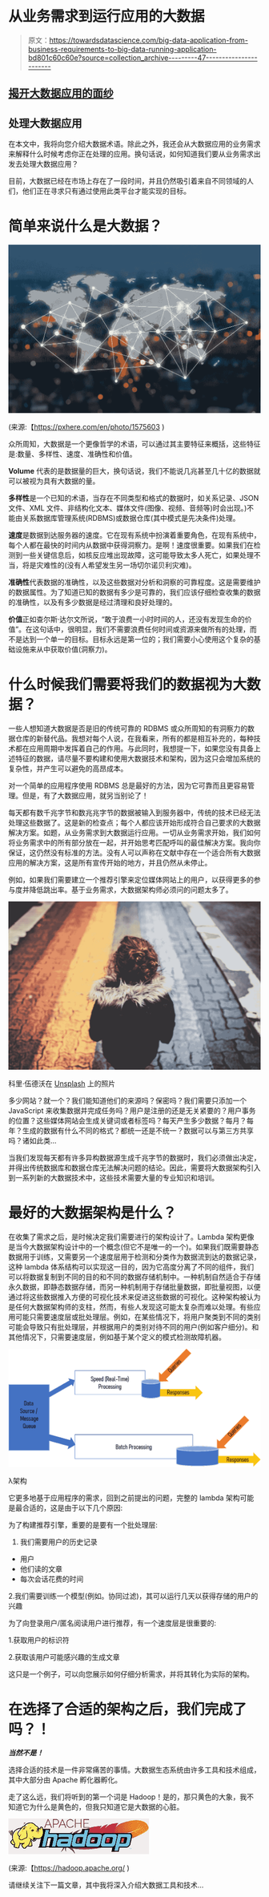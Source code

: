 # 从业务需求到运行应用的大数据

> 原文：<https://towardsdatascience.com/big-data-application-from-business-requirements-to-big-data-running-application-bd801c60c60e?source=collection_archive---------47----------------------->

## [揭开大数据应用的面纱](#)

## 处理大数据应用

在本文中，我将向您介绍大数据术语。除此之外，我还会从大数据应用的业务需求来解释什么时候考虑你正在处理的应用。换句话说，如何知道我们要从业务需求出发去处理大数据应用？

目前，大数据已经在市场上存在了一段时间，并且仍然吸引着来自不同领域的人们，他们正在寻求只有通过使用此类平台才能实现的目标。

# 简单来说什么是大数据？

![](img/f9d3f2adb95d5f29e198ef2c1076c78f.png)

(来源:【https://pxhere.com/en/photo/1575603 )

众所周知，大数据是一个更像哲学的术语，可以通过其主要特征来概括，这些特征是:数量、多样性、速度、准确性和价值。

**Volume** 代表的是数据量的巨大，换句话说，我们不能说几兆甚至几十亿的数据就可以被视为具有大数据的量。

**多样性**是一个已知的术语，当存在不同类型和格式的数据时，如关系记录、JSON 文件、XML 文件、非结构化文本、媒体文件(图像、视频、音频等)时会出现。)不能由关系数据库管理系统(RDBMS)或数据仓库(其中模式是先决条件)处理。

**速度**是数据到达服务器的速度。它在现有系统中扮演着重要角色，在现有系统中，每个人都在最快的时间内从数据中获得洞察力。是啊！速度很重要。如果我们在检测到一些关键信息后，如核反应堆出现故障，这可能导致太多人死亡，如果处理不当，将是灾难性的(没有人希望发生另一场切尔诺贝利灾难)。

**准确性**代表数据的准确性，以及这些数据对分析和洞察的可靠程度。这是需要维护的数据属性。为了知道已知的数据有多少是可靠的，我们应该仔细检查收集的数据的准确性，以及有多少数据是经过清理和良好处理的。

**价值**正如查尔斯·达尔文所说，“敢于浪费一小时时间的人，还没有发现生命的价值”。在这句话中，很明显，我们不需要浪费任何时间或资源来做所有的处理，而不是达到一个单一的目标。目标永远是第一位的；我们需要小心使用这个复杂的基础设施来从中获取价值(洞察力)。

# 什么时候我们需要将我们的数据视为大数据？

一些人想知道大数据是否是旧的传统可靠的 RDBMS 或众所周知的有洞察力的数据仓库的新替代品。我想对每个人说，在我看来，所有的都是相互补充的，每种技术都在应用周期中发挥着自己的作用。与此同时，我想提一下，如果您没有具备上述特征的数据，请尽量不要构建和使用大数据技术和架构，因为这只会增加系统的复杂性，并产生可以避免的高昂成本。

对一个简单的应用程序使用 RDBMS 总是最好的方法，因为它可靠而且更容易管理。但是，有了大数据应用，就另当别论了！

每天都有数千兆字节和数兆兆字节的数据被输入到服务器中，传统的技术已经无法处理这些数据了。这是新的检查点；每个人都应该开始形成符合自己要求的大数据解决方案。如题，从业务需求到大数据运行应用。一切从业务需求开始，我们如何将业务需求中的所有部分放在一起，并开始思考匹配呼叫的最佳解决方案。我向你保证，这仍然没有标准的方法。没有人可以声称在文献中存在一个适合所有大数据应用的解决方案，这是所有宣传开始的地方，并且仍然从未停止。

例如，如果我们需要建立一个推荐引擎来定位媒体网站上的用户，以获得更多的参与度并降低跳出率。基于业务需求，大数据架构师必须问的问题太多了。

![](img/a2321d7456bd1022f8d8680555c1e7d7.png)

科里·伍德沃在 [Unsplash](https://unsplash.com?utm_source=medium&utm_medium=referral) 上的照片

多少网站？就一个？我们能知道他们的来源吗？保密吗？我们需要只添加一个 JavaScript 来收集数据并完成任务吗？用户是注册的还是无关紧要的？用户事务的位置？这些媒体网站会生成关键词或者标签吗？每天产生多少数据？每月？每年？生成的数据有什么不同的格式？都统一还是不统一？数据可以与第三方共享吗？诸如此类…

当我们发现每天都有许多异构数据源生成千兆字节的数据时，我们必须做出决定，并得出传统数据库和数据仓库无法解决问题的结论。因此，需要将大数据架构引入到一系列新的大数据技术中，这些技术需要大量的专业知识和培训。

# 最好的大数据架构是什么？

在收集了需求之后，是时候决定我们需要进行的架构设计了。Lambda 架构更像是当今大数据架构设计中的一个概念(但它不是唯一的一个)。如果我们既需要静态数据用于训练，又需要另一个速度层用于检测和分类作为数据流到达的数据记录，这种 lambda 体系结构可以实现这一目的，因为它高度分离了不同的组件，我们可以将数据复制到不同的目的和不同的数据存储机制中。一种机制自然适合于存储永久数据，即静态数据存储，而另一种机制用于存储批量数据，即批量视图，以便通过将这些数据推入方便的可视化技术来促进这些数据的可视化。这种架构被认为是任何大数据架构师的支柱，然而，有些人发现这可能太复杂而难以处理。有些应用可能只需要速度层或批处理层。例如，在某些情况下，将用户聚类到不同的类别可能会导致只有批处理层，并根据用户的类别对待不同的用户(例如客户细分)。和其他情况下，只需要速度层，例如基于某个定义的模式检测故障机器。

![](img/263c8cc4205ba24cae7e1550ac79e364.png)

λ架构

它更多地基于应用程序的需求，回到之前提出的问题，完整的 lambda 架构可能是最合适的，这是由于以下几个原因:

为了构建推荐引擎，重要的是要有一个批处理层:

1.  我们需要用户的历史记录

*   用户
*   他们读的文章
*   每次会话花费的时间

2.我们需要训练一个模型(例如。协同过滤)，其可以运行几天以获得存储的用户的兴趣

为了向登录用户/匿名阅读用户进行推荐，有一个速度层是很重要的:

1.获取用户的标识符

2.获取该用户可能感兴趣的生成文章

这只是一个例子，可以向您展示如何仔细分析需求，并将其转化为实际的架构。

# 在选择了合适的架构之后，我们完成了吗？！

***当然不是！***

选择合适的技术是一件非常痛苦的事情。大数据生态系统由许多工具和技术组成，其中大部分由 Apache 孵化器孵化。

走了这么远，我们将听到的第一个词是 Hadoop！是的，那只黄色的大象，我不知道它为什么是黄色的，但我只知道它是大数据的心脏。

![](img/20a2b1aaff6ae3e81956e7dda13e0443.png)

(来源:【https://hadoop.apache.org/ )

请继续关注下一篇文章，其中我将深入介绍大数据工具和技术…